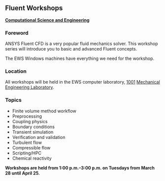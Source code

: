 ## Fluent Workshops
**[Computational Science and Engineering](http://cse.illinois.edu/)**

### Foreword

ANSYS Fluent CFD is a very popular fluid mechanics solver.  This workshop series will introduce you to basic and advanced Fluent concepts.

The EWS Windows machines have everything we need for the workshop.


### Location

All workshops will be held in the EWS computer laboratory, [1001](http://ada.fs.illinois.edu/0029Plan1.html) [Mechanical Engineering Laboratory](http://ada.fs.illinois.edu/0029.html).


### Topics

- Finite volume method workflow
- Preprocessing
- Coupling physics
- Boundary conditions
- Transient simulation
- Verification and validation
- Turbulent flow
- Compressible flow
- Scripting/HPC
- Chemical reactivity

**Workshops are held from 1:00 p.m.–3:00 p.m. on Tuesdays from March 28 until April 25.**
